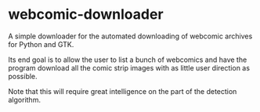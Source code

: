 webcomic-downloader
===================

A simple downloader for the automated downloading of webcomic archives for Python and GTK.

Its end goal is to allow the user to list a bunch of webcomics and have the program download all the comic strip images with as little user direction as possible.

Note that this will require great intelligence on the part of the detection algorithm.
